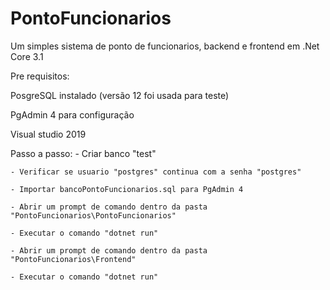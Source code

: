 # PontoFuncionarios
Um simples sistema de ponto de funcionarios, backend e frontend em .Net Core 3.1

Pre requisitos:

PosgreSQL instalado (versão 12 foi usada para teste)

PgAdmin 4 para configuração

Visual studio 2019

Passo a passo:
	- Criar banco "test"
	
	- Verificar se usuario "postgres" continua com a senha "postgres"
	
	- Importar bancoPontoFuncionarios.sql para PgAdmin 4
	
	- Abrir um prompt de comando dentro da pasta "PontoFuncionarios\PontoFuncionarios"
	
	- Executar o comando "dotnet run"
	
	- Abrir um prompt de comando dentro da pasta "PontoFuncionarios\Frontend"
	
	- Executar o comando "dotnet run"
	

